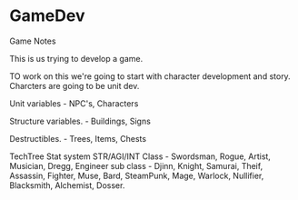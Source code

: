 # GameDev
Game Notes

This is us trying to develop a game.

TO work on this we're going to start with character development and story.
Charcters are going to be unit dev.

Unit variables - NPC's, Characters

Structure variables. - Buildings, Signs

Destructibles. - Trees, Items, Chests

TechTree Stat system
STR/AGI/INT
Class - Swordsman, Rogue, Artist, Musician, Dregg, Engineer
sub class - Djinn, Knight, Samurai, Theif, Assassin, Fighter, Muse, Bard, SteamPunk, Mage, Warlock, Nullifier, Blacksmith, Alchemist, Dosser.


